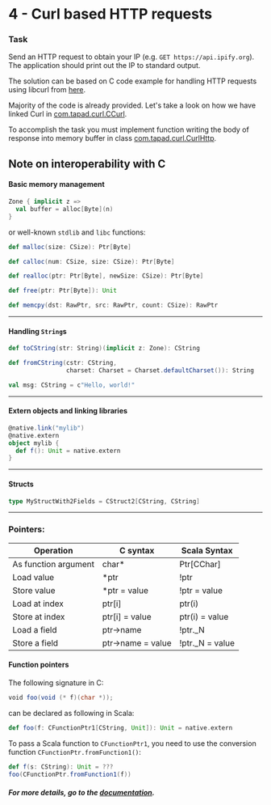 # 4 - Curl based HTTP requests

### Task
 
Send an HTTP request to obtain your IP (e.g. `GET https://api.ipify.org`).
The application should print out the IP to standard output.

The solution can be based on C code example for handling HTTP requests using libcurl from [here](https://curl.haxx.se/libcurl/c/getinmemory.html).

Majority of the code is already provided. Let's take a look on how we have linked Curl in [com.tapad.curl.CCurl](curl/src/main/scala/com/tapad/curl/CCurl.scala).

To accomplish the task you must implement function writing the body of response into memory buffer in class [com.tapad.curl.CurlHttp](curl/src/main/scala/com/tapad/curl/CurlHttp.scala).

## Note on interoperability with C

#### Basic memory management

```scala
Zone { implicit z =>
  val buffer = alloc[Byte](n)
}
```
or well-known `stdlib` and `libc` functions:
```scala
def malloc(size: CSize): Ptr[Byte]
```
```scala
def calloc(num: CSize, size: CSize): Ptr[Byte]
```
```scala
def realloc(ptr: Ptr[Byte], newSize: CSize): Ptr[Byte]
```
```scala
def free(ptr: Ptr[Byte]): Unit
```
```scala
def memcpy(dst: RawPtr, src: RawPtr, count: CSize): RawPtr
```

---

#### Handling `String`s

```scala
def toCString(str: String)(implicit z: Zone): CString
```

```scala
def fromCString(cstr: CString,
                charset: Charset = Charset.defaultCharset()): String
```

```scala
val msg: CString = c"Hello, world!"
```

---

#### Extern objects and linking libraries

```scala
@native.link("mylib")
@native.extern
object mylib {
  def f(): Unit = native.extern
}
```

---

#### Structs

```scala
type MyStructWith2Fields = CStruct2[CString, CString]
```

---

### Pointers:

| Operation	           | C syntax          |   Scala Syntax  |
|----------------------|-------------------|-----------------|
| As function argument | char*             | Ptr[CChar]      |
| Load value           | *ptr              | !ptr            |
| Store value          | *ptr = value      | !ptr = value    |
| Load at index        | ptr[i]	           | ptr(i)          |
| Store at index	   | ptr[i] = value	   | ptr(i) = value  |
| Load a field         | ptr->name	       | !ptr._N         |
| Store a field        | ptr->name = value | !ptr._N = value |

#### Function pointers

The following signature in C:
```scala
void foo(void (* f)(char *));
```
can be declared as following in Scala:

```scala
def foo(f: CFunctionPtr1[CString, Unit]): Unit = native.extern
```

To pass a Scala function to `CFunctionPtr1`, you need to use the conversion function `CFunctionPtr.fromFunction1()`:

```scala
def f(s: CString): Unit = ???
foo(CFunctionPtr.fromFunction1(f))
```

##### For more details, go to the [documentation](http://www.scala-native.org/en/v0.3.8/user/interop.html#interop).
